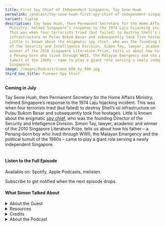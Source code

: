 ```yaml
---
title: First Spy Chief of Independent Singapore, Tay Seow Huah
permalink: /podcast/tay-seow-huah-first-spy-chief-of-independent-singapore-simon-tay/
variant: tiptap
description: Tay Seow Huah, then Permanent Secretary for the Home Affairs
  Ministry, helmed Singapore’s response to the 1974 Laju hijacking incident.
  This was when four terrorists tried (but failed) to destroy Shell’s oil
  infrastructure on Pulau Bukom Besar and subsequently took five hostages.
  Little is known about the enigmatic spy chief, who was the founding Director
  of the Security and Intelligence Division. Simon Tay, lawyer, academic and
  winner of the 2010 Singapore Literature Prize, tells us about how his father –
  a Penang-born who lived through WWII, the Malayan Emergency and the political
  tumult of the 1960s – came to play a giant role serving a newly independent
  Singapore.
image: /images/Podcast/Simon_600_by_400.jpg
third_nav_title: Pioneer Spy Chief
---
```

<p><strong>Coming in July</strong>
</p>
<p></p>
<p>Tay Seow Huah, then Permanent Secretary for the Home Affairs Ministry,
helmed Singapore’s response to the 1974 Laju hijacking incident. This was
when four terrorists tried (but failed) to destroy Shell’s oil infrastructure
on Pulau Bukom Besar and subsequently took five hostages. Little is known
about the enigmatic <a href="https://catalogue.nlb.gov.sg/search/card?recordId=300038279" rel="noopener nofollow" target="_blank">spy chief</a>,
who was the founding Director of the Security and Intelligence Division.
Simon Tay, lawyer, academic and winner of the 2010 Singapore Literature
Prize, tells us about how his father – a Penang-born boy who lived through
WWII, the Malayan Emergency and the political tumult of the 1960s – came
to play a giant role serving a newly independent Singapore.</p>
<p></p>
<h4><strong><br>Listen to the Full Episode</strong></h4>
<p>Available on: Spotify, Apple Podcasts, melisten.</p>
<p>Subscribe to get notified when the next episode drops.</p>
<p></p>
<h4><strong>What Simon Talked About</strong></h4>
<p></p>
<div data-type="detailGroup" class="isomer-accordion isomer-accordion-white">
<details class="isomer-details">
<summary>About the Guest</summary>
<div data-type="detailsContent" class="isomer-details-content">
<p>Simon Tay is chairman of the Singapore Institute of International Affairs,
a non-profit think tank. He is a National University of Singapore associate
law professor and a former Nominated Member of Parliament. In 1995, Simon
was named a Singapore Young Artist, and his novel&nbsp;<em>City of Small Blessings</em> won
the Singapore Literature Prize in 2010. In 2021, he received the S.E.A.
Write Award, a regional award given to leading ASEAN poets and writers.</p>
</div>
</details>
<details class="isomer-details">
<summary>Resources</summary>
<div data-type="detailsContent" class="isomer-details-content">
<p>Simon Tay, <em><a href="https://catalogue.nlb.gov.sg/search/card?recordId=300038279" rel="noopener nofollow" target="_blank">Enigmas: Tay Seow Huah, My Father, Singapore's Pioneer Spy Chief</a></em> (Singapore:
Landmark Books, 2024). (From National Library Singapore, call no. RSING
327.12092 TAY)</p>
<p></p>
<p>S.R. Nathan, <em><a href="https://catalogue.nlb.gov.sg/search/card?recordId=14182432" rel="noopener nofollow" target="_blank">An Unexpected Journey: Path to the Presidency</a> </em>(Singapore:
Editions Didier Millet, 2011). (From National Library Singapore, call no.
RSING 959.5705092 NAT)</p>
</div>
</details>
<details class="isomer-details">
<summary>Credits</summary>
<div data-type="detailsContent" class="isomer-details-content">
<p>This episode of BiblioAsia+ was hosted by Jimmy Yap and produced by Soh
Gek Han. Sound engineering was done by Nookcha Films. The background music
"Di Tanjong Katong" was composed by Osman Ahmad and performed by&nbsp;Chords
Haven. Special thanks to Simon for coming on the show.</p>
</div>
</details>
<details class="isomer-details">
<summary>About the Podcast</summary>
<div data-type="detailsContent" class="isomer-details-content">
<p>BiblioAsia+ is a podcast about Singapore history by the National Library
of Singapore.</p>
</div>
</details>
</div>
<p>
<br>
</p>
